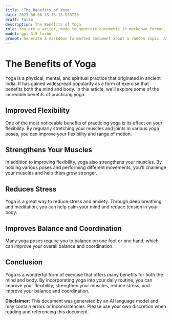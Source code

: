 ```yaml
---
title: 'The Benefits of Yoga'
date: 2023-06-06 15:16:13.530720
draft: false
description: The Benefits of Yoga
role: You are a writer, made to generate documents in markdown format. It is very important that all of the documents you generate are in valid markdown format.
model: gpt-3.5-turbo
prompt: Generate a markdown formatted document about a random topic. At the bottom, include a disclaimer explaining that the document was generated by you. The first line of the document should be the title. Make sure that the entire document is in proper markdown format, using a mix of various tags to make the document visually appealing.
---
```


# The Benefits of Yoga

Yoga is a physical, mental, and spiritual practice that originated in ancient India. It has gained widespread popularity as a form of exercise that benefits both the mind and body. In this article, we'll explore some of the incredible benefits of practicing yoga.

## Improved Flexibility

One of the most noticeable benefits of practicing yoga is its effect on your flexibility. By regularly stretching your muscles and joints in various yoga poses, you can improve your flexibility and range of motion.

## Strengthens Your Muscles

In addition to improving flexibility, yoga also strengthens your muscles. By holding various poses and performing different movements, you'll challenge your muscles and help them grow stronger.

## Reduces Stress

Yoga is a great way to reduce stress and anxiety. Through deep breathing and meditation, you can help calm your mind and reduce tension in your body.

## Improves Balance and Coordination

Many yoga poses require you to balance on one foot or one hand, which can improve your overall balance and coordination.

## Conclusion

Yoga is a wonderful form of exercise that offers many benefits for both the mind and body. By incorporating yoga into your daily routine, you can improve your flexibility, strengthen your muscles, reduce stress, and improve your balance and coordination.

**Disclaimer:** This document was generated by an AI language model and may contain errors or inconsistencies. Please use your own discretion when reading and referencing this document.